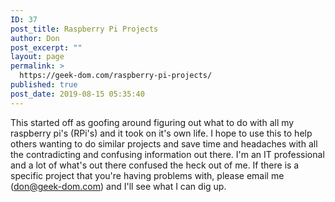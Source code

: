 ```yaml
---
ID: 37
post_title: Raspberry Pi Projects
author: Don
post_excerpt: ""
layout: page
permalink: >
  https://geek-dom.com/raspberry-pi-projects/
published: true
post_date: 2019-08-15 05:35:40
---
```

<!-- wp:paragraph -->
<p>This started off as goofing around figuring out what to do with all my raspberry pi's (RPi's) and it took on it's own life.  I hope to use this to help others wanting to do similar projects and save time and headaches with all the contradicting and confusing information out there.  I'm an IT professional and a lot of what's out there confused the heck out of me.  If there is a specific project that you're having problems with, please email me (<a href="mailto:don@geek-dom.com">don@geek-dom.com</a>) and I'll see what I can dig up.<br><br><img class="wp-image-34" style="width: NaNpx;" src="https://geek-dom.com/wp-content/uploads/2019/05/GoogleDrive_20190314_211825.jpg" alt=""></p>
<!-- /wp:paragraph -->